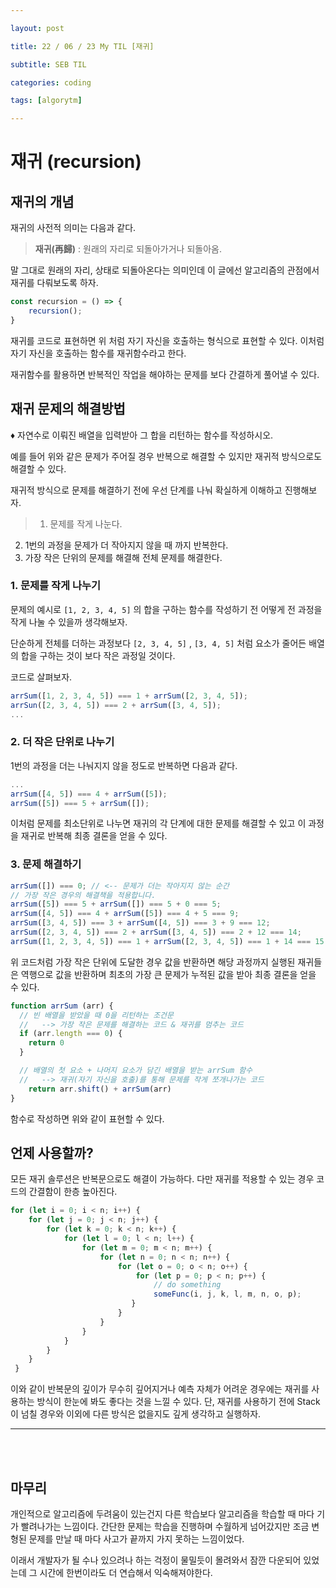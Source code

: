 ```yaml
---

layout: post

title: 22 / 06 / 23 My TIL [재귀]

subtitle: SEB TIL

categories: coding

tags: [algorytm]

---
```


# 재귀 (recursion)

## 재귀의 개념

재귀의 사전적 의미는 다음과 같다.

> **재귀(再歸)** : 원래의 자리로 되돌아가거나 되돌아옴.
> 

말 그대로 원래의 자리, 상태로 되돌아온다는 의미인데 이 글에선 알고리즘의 관점에서 재귀를 다뤄보도록 하자.

```jsx
const recursion = () => {
	recursion();
}
```

재귀를 코드로 표현하면 위 처럼 자기 자신을 호출하는 형식으로 표현할 수 있다. 이처럼 자기 자신을 호출하는 함수를 재귀함수라고 한다.

재귀함수를 활용하면 반복적인 작업을 해야하는 문제를 보다 간결하게 풀어낼 수 있다.

## 재귀 문제의 해결방법

<aside>
♦️ 자연수로 이뤄진 배열을 입력받아 그 합을 리턴하는 함수를 작성하시오.

</aside>

예를 들어 위와 같은 문제가 주어질 경우 반복으로 해결할 수 있지만 재귀적 방식으로도 해결할 수 있다.

재귀적 방식으로 문제를 해결하기 전에 우선 단계를 나눠 확실하게 이해하고 진행해보자.

> 1. 문제를 작게 나눈다.
2. 1번의 과정을 문제가 더 작아지지 않을 때 까지 반복한다.
3. 가장 작은 단위의 문제를 해결해 전체 문제를 해결한다.
> 

### 1. 문제를 작게 나누기

문제의 예시로 `[1, 2, 3, 4, 5]` 의 합을 구하는 함수를 작성하기 전 어떻게 전 과정을 작게 나눌 수 있을까 생각해보자.

단순하게 전체를 더하는 과정보다 `[2, 3, 4, 5]` , `[3, 4, 5]` 처럼 요소가 줄어든 배열의 합을 구하는 것이 보다 작은 과정일 것이다. 

코드로 살펴보자.

```jsx
arrSum([1, 2, 3, 4, 5]) === 1 + arrSum([2, 3, 4, 5]);
arrSun([2, 3, 4, 5]) === 2 + arrSum([3, 4, 5]);
...
```

### 2. 더 작은 단위로 나누기

1번의 과정을 더는 나눠지지 않을 정도로 반복하면 다음과 같다.

```jsx
...
arrSum([4, 5]) === 4 + arrSum([5]);
arrSum([5]) === 5 + arrSum([]);
```

이처럼 문제를 최소단위로 나누면 재귀의 각 단계에 대한 문제를 해결할 수 있고 이 과정을 재귀로 반복해 최종 결론을 얻을 수 있다.

### 3. 문제 해결하기

```jsx
arrSum([]) === 0; // <-- 문제가 더는 작아지지 않는 순간
// 가장 작은 경우의 해결책을 적용합니다.
arrSum([5]) === 5 + arrSum([]) === 5 + 0 === 5;
arrSum([4, 5]) === 4 + arrSum([5]) === 4 + 5 === 9;
arrSum([3, 4, 5]) === 3 + arrSum([4, 5]) === 3 + 9 === 12;
arrSum([2, 3, 4, 5]) === 2 + arrSum([3, 4, 5]) === 2 + 12 === 14;
arrSum([1, 2, 3, 4, 5]) === 1 + arrSum([2, 3, 4, 5]) === 1 + 14 === 15;
```

위 코드처럼 가장 작은 단위에 도달한 경우 값을 반환하면 해당 과정까지 실행된 재귀들은 역행으로 값을 반환하며 최초의 가장 큰 문제가 누적된 값을 받아 최종 결론을 얻을 수 있다.

```jsx
function arrSum (arr) {
  // 빈 배열을 받았을 때 0을 리턴하는 조건문
  //   --> 가장 작은 문제를 해결하는 코드 & 재귀를 멈추는 코드
  if (arr.length === 0) {
    return 0
  }

  // 배열의 첫 요소 + 나머지 요소가 담긴 배열을 받는 arrSum 함수
  //   --> 재귀(자기 자신을 호출)를 통해 문제를 작게 쪼개나가는 코드
	return arr.shift() + arrSum(arr)
}
```

함수로 작성하면 위와 같이 표현할 수 있다.

## 언제 사용할까?

모든 재귀 솔루션은 반복문으로도 해결이 가능하다. 다만 재귀를 적용할 수 있는 경우 코드의 간결함이 한층 높아진다.  

```jsx
for (let i = 0; i < n; i++) {
    for (let j = 0; j < n; j++) {
        for (let k = 0; k < n; k++) {
            for (let l = 0; l < n; l++) {
                for (let m = 0; m < n; m++) {
                    for (let n = 0; n < n; n++) {
                        for (let o = 0; o < n; o++) {
                            for (let p = 0; p < n; p++) {
                                // do something
                                someFunc(i, j, k, l, m, n, o, p);
                           }
                        }
                    }
                }
            }
        }
    }
 }
```

이와 같이 반복문의 깊이가 무수히 깊어지거나 예측 자체가 어려운 경우에는 재귀를 사용하는 방식이 한눈에 봐도 좋다는 것을 느낄 수 있다. 단, 재귀를 사용하기 전에 Stack이 넘칠 경우와 이외에 다른 방식은 없을지도 깊게 생각하고 실행하자.

---
<br><br>
## 마무리

개인적으로 알고리즘에 두려움이 있는건지 다른 학습보다 알고리즘을 학습할 때 마다 기가 빨려나가는 느낌이다. 간단한 문제는 학습을 진행하며 수월하게 넘어갔지만 조금 변형된 문제를 만날 때 마다 사고가 끝까지 가지 못하는 느낌이었다.

이래서 개발자가 될 수나 있으려나 하는 걱정이 물밀듯이 몰려와서 잠깐 다운되어 있었는데 그 시간에 한번이라도 더 연습해서 익숙해져야한다.

